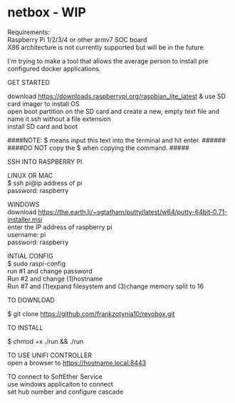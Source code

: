# netbox - WIP

Requirements: \
Raspberry Pi 1/2/3/4 or other armv7 SOC board \
X86 architecture is not currently supported but will be in the future

I'm trying to make a tool that allows the average person to install pre configured docker applications.

GET STARTED

download https://downloads.raspberrypi.org/raspbian_lite_latest & use SD card imager to install OS \
open boot partition on the SD card and create a new, empty text file and name it ssh without a file extension \
install SD card and boot

####NOTE:  $ means input this text into the terminal and hit enter.  ######\
####DO NOT copy the $ when copying the command. #####

SSH INTO RASPBERRY PI 

  LINUX OR MAC \
  $ ssh pi@ip address of pi \
  password: raspberry 
  
  WINDOWS \
  download https://the.earth.li/~sgtatham/putty/latest/w64/putty-64bit-0.71-installer.msi \
  enter the IP address of raspberry pi \
      username: pi \
      password: raspberry 
  
INTIAL CONFIG \
  $ sudo raspi-config \
      run #1 and change password \
      Run #2 and change (1)hostname \
      Run #7 and (1)expand filesystem and (3)change memory split to 16 

TO DOWNLOAD

$ git clone https://github.com/frankzotynia10/revobox.git

TO INSTALL

$ chmod +x ./run && ./run

TO USE UNIFI CONTROLLER \
open a browser to https://hostname.local:8443

TO connect to SoftEther Service \
use windows applicaiton to connect   
set hub number and configure cascade
